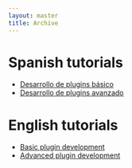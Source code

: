 ```yaml
---
layout: master
title: Archive
---
```


Spanish tutorials
=================


- [Desarrollo de plugins básico](tutorials/basic_plugin_tutorial.html)
- [Desarrollo de plugins avanzado](tutorials/advanced_plugin_tutorial.html)


English tutorials
=================


- [Basic plugin development](tutorials/basic_plugin_tutorial.html)
- [Advanced plugin development](tutorials/advanced_plugin_tutorial.html)
